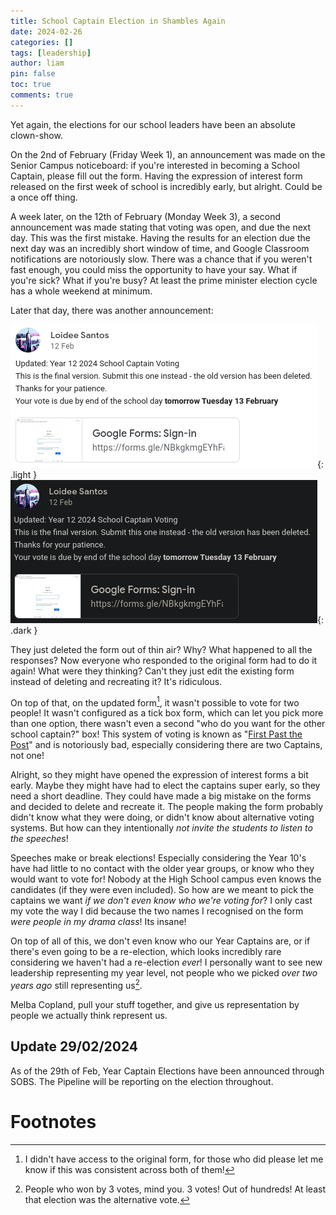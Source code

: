 ```yaml
---
title: School Captain Election in Shambles Again
date: 2024-02-26
categories: []
tags: [leadership]
author: liam
pin: false
toc: true
comments: true
---
```

Yet again, the elections for our school leaders have been an absolute clown-show. 

On the 2nd of February (Friday Week 1), an announcement was made on the Senior Campus noticeboard: if you're interested in becoming a School Captain, please fill out the form. Having the expression of interest form released on the first week of school is incredibly early, but alright. Could be a once off thing.

A week later, on the 12th of February (Monday Week 3), a second announcement was made stating that voting was open, and due the next day. This was the first mistake. Having the results for an election due the next day was an incredibly short window of time, and Google Classroom notifications are notoriously slow. There was a chance that if you weren't fast enough, you could miss the opportunity to have your say. What if you're sick? What if you're busy? At least the prime minister election cycle has a whole weekend at minimum. 

Later that day, there was another announcement:

![Year Captain voting form deleted?](assets/img/articles/2024-02-26-School-Year-Captains/announcment-3-light.png){: .light }
![Year Captain voting form deleted?](assets/img/articles/2024-02-26-School-Year-Captains/announcment-3-dark.png){: .dark }

They just deleted the form out of thin air? Why? What happened to all the responses? Now everyone who responded to the original form had to do it again! What were they thinking? Can't they just edit the existing form instead of deleting and recreating it? It's ridiculous. 

On top of that, on the updated form[^1], it wasn't possible to vote for two people! It wasn't configured as a tick box form, which can let you pick more than one option, there wasn't even a second "who do you want for the other school captain?" box! This system of voting is known as "[First Past the Post](https://www.youtube.com/watch?v=s7tWHJfhiyo)" and is notoriously bad, especially considering there are two Captains, not one!

Alright, so they might have opened the expression of interest forms a bit early. Maybe they might have had to elect the captains super early, so they need a short deadline. They could have made a big mistake on the forms and decided to delete and recreate it. The people making the form probably didn't know what they were doing, or didn't know about alternative voting systems. But how can they intentionally *not invite the students to listen to the speeches*!

Speeches make or break elections! Especially considering the Year 10's have had little to no contact with the older year groups, or know who they would want to vote for! Nobody at the High School campus even knows the candidates (if they were even included). So how are we meant to pick the captains we want *if we don't even know who we're voting for*? I only cast my vote the way I did because the two names I recognised on the form *were people in my drama class*! Its insane!

On top of all of this, we don't even know who our Year Captains are, or if there's even going to be a re-election, which looks incredibly rare considering we haven't had a re-election *ever*! I personally want to see new leadership representing my year level, not people who we picked *over two years ago* still representing us[^2]. 

Melba Copland, pull your stuff together, and give us representation by people we actually think represent us. 

## Update 29/02/2024

As of the 29th of Feb, Year Captain Elections have been announced through SOBS. The Pipeline will be reporting on the election throughout.

# Footnotes

[^1]: I didn't have access to the original form, for those who did please let me know if this was consistent across both of them!
[^2]: People who won by 3 votes, mind you. 3 votes! Out of hundreds! At least that election was the alternative vote.
